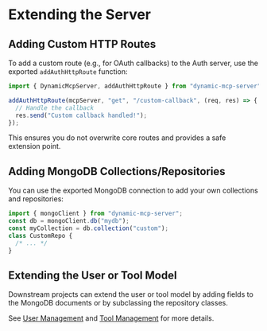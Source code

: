 # Extending the Server

## Adding Custom HTTP Routes

To add a custom route (e.g., for OAuth callbacks) to the Auth server, use the exported `addAuthHttpRoute` function:

```typescript
import { DynamicMcpServer, addAuthHttpRoute } from "dynamic-mcp-server";

addAuthHttpRoute(mcpServer, "get", "/custom-callback", (req, res) => {
  // Handle the callback
  res.send("Custom callback handled!");
});
```

This ensures you do not overwrite core routes and provides a safe extension point.

## Adding MongoDB Collections/Repositories

You can use the exported MongoDB connection to add your own collections and repositories:

```typescript
import { mongoClient } from "dynamic-mcp-server";
const db = mongoClient.db("mydb");
const myCollection = db.collection("custom");
class CustomRepo {
  /* ... */
}
```

## Extending the User or Tool Model

Downstream projects can extend the user or tool model by adding fields to the MongoDB documents or by subclassing the repository classes.

See [User Management](./user-management.md) and [Tool Management](./tool-management.md) for more details.
